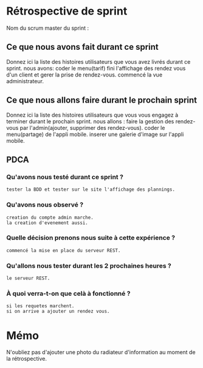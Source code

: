 # Rétrospective de sprint

Nom du scrum master du sprint : 

## Ce que nous avons fait durant ce sprint
Donnez ici la liste des histoires utilisateurs que vous avez livrés durant ce sprint.
       nous avons:
       coder le menu(tarif)
       fini l'affichage des rendez vous d'un client et gerer la prise de rendez-vous.
       commencé la vue administrateur.
## Ce que nous allons faire durant le prochain sprint
Donnez ici la liste des histoires utilisateurs que vous vous engagez à terminer durant le prochain sprint.
       nous allons :
       faire la gestion des rendez-vous par l'admin(ajouter, supprimer des rendez-vous).
       coder le menu(partage) de l'appli mobile.
       inserer une galerie d'image sur l'appli mobile.  

## PDCA 
### Qu'avons nous testé durant ce sprint ?
    tester la BDD et tester sur le site l'affichage des plannings.  

### Qu'avons nous observé ?
    creation du compte admin marche.
    la creation d'evenement aussi.
    
### Quelle décision prenons nous suite à cette expérience ?
    commencé la mise en place du serveur REST.
    

### Qu'allons nous tester durant les 2 prochaines heures ?
    le serveur REST.
    

### À quoi verra-t-on que celà à fonctionné ?
    si les requetes marchent.
    si on arrive a ajouter un rendez vous.
    
   
    
   
# Mémo
N'oubliez pas d'ajouter une photo du radiateur d'information au moment de la rétrospective.